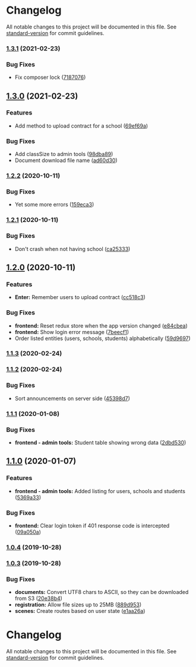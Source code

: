 # Changelog

All notable changes to this project will be documented in this file. See [standard-version](https://github.com/conventional-changelog/standard-version) for commit guidelines.

### [1.3.1](https://github.com/gergof/siteMiculbilingv/compare/v1.3.0...v1.3.1) (2021-02-23)


### Bug Fixes

* Fix composer lock ([7187076](https://github.com/gergof/siteMiculbilingv/commit/718707609d8bf3fc2361177f2a2fb5e334a59e89))

## [1.3.0](https://github.com/gergof/siteMiculbilingv/compare/v1.2.2...v1.3.0) (2021-02-23)


### Features

* Add method to upload contract for a school ([69ef69a](https://github.com/gergof/siteMiculbilingv/commit/69ef69ae1597c710bb281120f8d67dbe3c22a4ab))


### Bug Fixes

* Add classSize to admin tools ([98dba89](https://github.com/gergof/siteMiculbilingv/commit/98dba89c2f21d7d103829c3bd711591e19b607ce))
* Document download file name ([ad60d30](https://github.com/gergof/siteMiculbilingv/commit/ad60d30bf0e35926bddc37f01e8359131c4f4e28))

### [1.2.2](https://github.com/gergof/siteMiculbilingv/compare/v1.2.1...v1.2.2) (2020-10-11)


### Bug Fixes

* Yet some more errors ([159eca3](https://github.com/gergof/siteMiculbilingv/commit/159eca34ab2a34de0d9adf25f5affeb327b6e7eb))

### [1.2.1](https://github.com/gergof/siteMiculbilingv/compare/v1.2.0...v1.2.1) (2020-10-11)


### Bug Fixes

* Don't crash when not having school ([ca25333](https://github.com/gergof/siteMiculbilingv/commit/ca25333f50163067d8ca3b6ab21c52770191d0b1))

## [1.2.0](https://github.com/gergof/siteMiculbilingv/compare/v1.1.3...v1.2.0) (2020-10-11)


### Features

* **Enter:** Remember users to upload contract ([cc518c3](https://github.com/gergof/siteMiculbilingv/commit/cc518c32b3cd317e56c3c8a9c2dfd14c355f7ffa))


### Bug Fixes

* **frontend:** Reset redux store when the app version changed ([e84cbea](https://github.com/gergof/siteMiculbilingv/commit/e84cbea8428c2a5dfc453a50a2d3b57e98867816))
* **frontend:** Show login error message ([7beecf1](https://github.com/gergof/siteMiculbilingv/commit/7beecf12194be9ce8ecfd8ed0266f57bdcad650a))
* Order listed entities (users, schools, students) alphabetically ([59d9697](https://github.com/gergof/siteMiculbilingv/commit/59d969763de9ad39681a2844eba55cd7be1d1184))

### [1.1.3](https://github.com/gergof/siteMiculbilingv/compare/v1.1.2...v1.1.3) (2020-02-24)

### [1.1.2](https://github.com/gergof/siteMiculbilingv/compare/v1.1.1...v1.1.2) (2020-02-24)


### Bug Fixes

* Sort announcements on server side ([45398d7](https://github.com/gergof/siteMiculbilingv/commit/45398d79630b9c91743e277360cb8305454f4a62))

### [1.1.1](https://github.com/gergof/siteMiculbilingv/compare/v1.1.0...v1.1.1) (2020-01-08)


### Bug Fixes

* **frontend - admin tools:** Student table showing wrong data ([2dbd530](https://github.com/gergof/siteMiculbilingv/commit/2dbd5307e948f2c0074bd1d3fdb06802c034b94e))

## [1.1.0](https://github.com/gergof/siteMiculbilingv/compare/v1.0.4...v1.1.0) (2020-01-07)


### Features

* **frontend - admin tools:** Added listing for users, schools and students ([5369a33](https://github.com/gergof/siteMiculbilingv/commit/5369a33f173d3a7070c7d19c73fcbb8d1a38febb))


### Bug Fixes

* **frontend:** Clear login token if 401 response code is intercepted ([09a050a](https://github.com/gergof/siteMiculbilingv/commit/09a050a6e2c1a0f3929882382d2f1d91cbb7f40b))

### [1.0.4](https://github.com/gergof/siteMiculbilingv/compare/v1.0.3...v1.0.4) (2019-10-28)

### [1.0.3](https://github.com/gergof/siteMiculbilingv/compare/v1.0.2...v1.0.3) (2019-10-28)


### Bug Fixes

* **documents:** Convert UTF8 chars to ASCII, so they can be downloaded from S3 ([20e38b4](https://github.com/gergof/siteMiculbilingv/commit/20e38b47b8881b6066de7f17080737ae8a767c56))
* **registration:** Allow file sizes up to 25MB ([889d953](https://github.com/gergof/siteMiculbilingv/commit/889d953d9839697d3e28b3872d6d2934c687ab4d))
* **scenes:** Create routes based on user state ([e1aa26a](https://github.com/gergof/siteMiculbilingv/commit/e1aa26a48ba2f73dd486b1ba79f7d66b7b71293b))

# Changelog

All notable changes to this project will be documented in this file. See [standard-version](https://github.com/conventional-changelog/standard-version) for commit guidelines.
